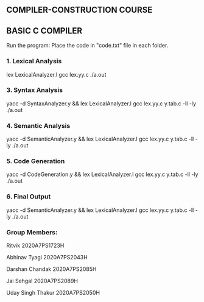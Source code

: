 ## COMPILER-CONSTRUCTION COURSE
## BASIC C COMPILER

Run the program:
Place the code in "code.txt" file in each folder.

### 1. Lexical Analysis
lex LexicalAnalyzer.l
gcc lex.yy.c
./a.out

### 3. Syntax Analysis
yacc -d SyntaxAnalyzer.y && lex LexicalAnalyzer.l
gcc lex.yy.c y.tab.c -ll -ly
./a.out

### 4. Semantic Analysis
yacc -d SemanticAnalyzer.y && lex LexicalAnalyzer.l
gcc lex.yy.c y.tab.c -ll -ly
./a.out

### 5. Code Generation
yacc -d CodeGeneration.y && lex LexicalAnalyzer.l
gcc lex.yy.c y.tab.c -ll -ly
./a.out

### 6. Final Output
yacc -d SemanticAnalyzer.y && lex LexicalAnalyzer.l
gcc lex.yy.c y.tab.c -ll -ly
./a.out

### Group Members:
Ritvik 2020A7PS1723H

Abhinav Tyagi 2020A7PS2043H

Darshan Chandak 2020A7PS2085H

Jai Sehgal 2020A7PS2089H

Uday Singh Thakur 2020A7PS2050H

